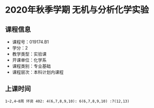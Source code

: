 # 2020年秋季学期 无机与分析化学实验 






## 课程信息

- 课程号：019174.B1
- 学分：2
- 教学类型：实验课
- 开课单位：化学系
- 课程类别：专业基础
- 课程层次：本科计划内课程

## 上课时间

```
1~2,4~8周 环资 402: 4(6,7,8,9,10): 6(6,7,8,9,10) :7(12,13)
```

